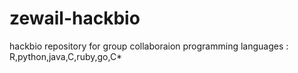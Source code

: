 # zewail-hackbio
hackbio repository for group collaboraion
programming languages : R,python,java,C,ruby,go,C*
